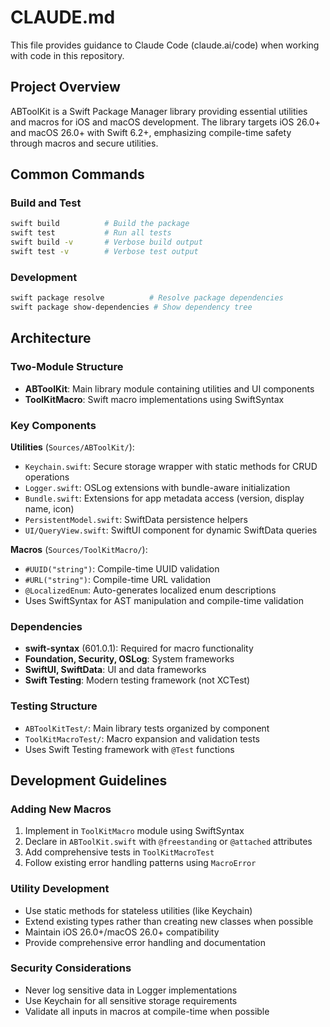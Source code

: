 # CLAUDE.md

This file provides guidance to Claude Code (claude.ai/code) when working with code in this repository.

## Project Overview

ABToolKit is a Swift Package Manager library providing essential utilities and macros for iOS and macOS development. The library targets iOS 26.0+ and macOS 26.0+ with Swift 6.2+, emphasizing compile-time safety through macros and secure utilities.

## Common Commands

### Build and Test
```bash
swift build          # Build the package
swift test           # Run all tests
swift build -v       # Verbose build output
swift test -v        # Verbose test output
```

### Development
```bash
swift package resolve          # Resolve package dependencies
swift package show-dependencies # Show dependency tree
```

## Architecture

### Two-Module Structure
- **ABToolKit**: Main library module containing utilities and UI components
- **ToolKitMacro**: Swift macro implementations using SwiftSyntax

### Key Components

**Utilities** (`Sources/ABToolKit/`):
- `Keychain.swift`: Secure storage wrapper with static methods for CRUD operations
- `Logger.swift`: OSLog extensions with bundle-aware initialization
- `Bundle.swift`: Extensions for app metadata access (version, display name, icon)
- `PersistentModel.swift`: SwiftData persistence helpers
- `UI/QueryView.swift`: SwiftUI component for dynamic SwiftData queries

**Macros** (`Sources/ToolKitMacro/`):
- `#UUID("string")`: Compile-time UUID validation
- `#URL("string")`: Compile-time URL validation
- `@LocalizedEnum`: Auto-generates localized enum descriptions
- Uses SwiftSyntax for AST manipulation and compile-time validation

### Dependencies
- **swift-syntax** (601.0.1): Required for macro functionality
- **Foundation, Security, OSLog**: System frameworks
- **SwiftUI, SwiftData**: UI and data frameworks
- **Swift Testing**: Modern testing framework (not XCTest)

### Testing Structure
- `ABToolKitTest/`: Main library tests organized by component
- `ToolKitMacroTest/`: Macro expansion and validation tests
- Uses Swift Testing framework with `@Test` functions

## Development Guidelines

### Adding New Macros
1. Implement in `ToolKitMacro` module using SwiftSyntax
2. Declare in `ABToolKit.swift` with `@freestanding` or `@attached` attributes
3. Add comprehensive tests in `ToolKitMacroTest`
4. Follow existing error handling patterns using `MacroError`

### Utility Development
- Use static methods for stateless utilities (like Keychain)
- Extend existing types rather than creating new classes when possible
- Maintain iOS 26.0+/macOS 26.0+ compatibility
- Provide comprehensive error handling and documentation

### Security Considerations
- Never log sensitive data in Logger implementations
- Use Keychain for all sensitive storage requirements
- Validate all inputs in macros at compile-time when possible
